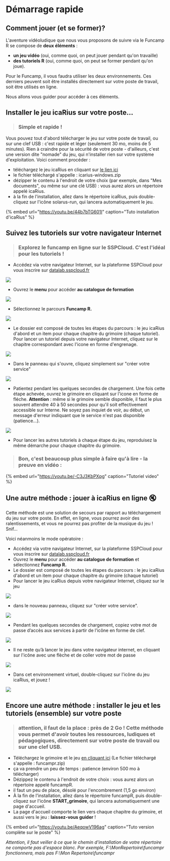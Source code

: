 # Démarrage rapide

## Comment jouer \(et se former\)?

L'aventure vidéoludique que nous vous proposons de suivre via le Funcamp R se compose de **deux éléments** :

* **un jeu vidéo** \(oui, comme quoi, on peut jouer pendant qu'on travaille\)   
* **des tutoriels R** \(oui, comme quoi, on peut se former pendant qu'on joue\).

Pour le Funcamp, il vous faudra utiliser les deux environnements. Ces derniers peuvent soit être installés directement sur votre poste de travail, soit être utilisés en ligne.

Nous allons vous guider pour accéder à ces éléments.

## Installer le jeu icaRius sur votre poste...

> ### Simple et rapide !

Vous pouvez tout d'abord télécharger le jeu sur votre poste de travail, ou sur une clef USB : c'est rapide et léger (seulement 30 mo, moins de 5 minutes). Rien à craindre pour la sécurité de votre poste - d'ailleurs, c'est une version dite "nomade" du jeu, qui n'installer rien sur votre système d'exploitation. Voici comment procéder :

* téléchargez le jeu icaRius en cliquant sur [le lien ici](https://minio.lab.sspcloud.fr/funcampr/icaRius-windows.zip)
* le fichier téléchargé s'appelle : icarius-windows.zip
* dézipper le contenu à l'endroit de votre choix \(par exemple, dans "Mes documents", ou même sur une clé USB\) : vous aurez alors un répertoire appelé icaRius.
* à la fin de l'installation, allez dans le répertoire icaRius, puis double-cliquez sur l'icône solarus-run, qui lancera automatiquement le jeu.

{% embed url="https://youtu.be/44b7bTG601I" caption="Tuto installation d'icaRius" %}

## Suivez les tutoriels sur votre navigateur Internet 

> ### Explorez le funcamp en ligne sur le SSPCloud. C'est l'idéal pour les tutoriels ! 

* Accédez via votre navigateur Internet, sur la plateforme SSPCloud pour vous inscrire sur [datalab.sspcloud.fr](https://onyxia.lab.sspcloud.fr)

![](images/lancer-service-00.png)

* Ouvrez le **menu** pour accéder **au catalogue de formation**

![](images/lancer-service-01.png)

* Sélectionnez le parcours **Funcamp R.**

![](images/lancer-service-02.png)

* Le dossier est composé de toutes les étapes du parcours : le jeu icaRius d'abord et un item pour chaque chapitre du grimoire (chaque tutoriel). Pour lancer un tutoriel depuis votre navigateur Internet, cliquez sur le chapitre correspondant avec l'icone en forme d'engrenage.

![](images/lancer-service-03.png)

* Dans le panneau qui s'ouvre, cliquez simplement sur "créer votre service"  

![](images/lancer-service-04.png)

* Patientez pendant les quelques secondes de chargement. Une fois cette étape achevée, ouvrez le grimoire en cliquant sur l'icone en forme de fléche. **Attention** : même si le grimoire semble disponible, il faut le plus souvent attendre 40 à 50 secondes pour qu'il soit effectivement accessible sur Interne. Ne soyez pas inquiet de voir, au début, un message d'erreur indiquant que le service n'est pas disponible (patience...).

![](images/lancer-service-05.png)

* Pour lancer les autres tutoriels à chaque étape du jeu, reproduisez la même démarche pour chaque chapitre du grimoire.

> ### Bon, c'est beaucoup plus simple à faire qu'à lire - la preuve en vidéo :

{% embed url="https://youtu.be/-C3J3KbPXpg" caption="Tutoriel video" %}

## Une autre méthode : jouer à icaRius en ligne 🔇

Cette méthode est une solution de secours par rapport au téléchargement du jeu sur votre poste. En effet, en ligne, vous pourrez avoir des ralentissements, et vous ne pourrez pas profiter de la musique du jeu ! Snif...

Voici néanmoins le mode opératoire :

* Accédez via votre navigateur Internet, sur la plateforme SSPCloud pour vous inscrire sur [datalab.sspcloud.fr](https://onyxia.lab.sspcloud.fr)
* Ouvrez le **menu** pour accéder **au catalogue de formation** et sélectionnez **Funcamp R.**
* Le dossier est composé de toutes les étapes du parcours : le jeu icaRius d'abord et un item pour chaque chapitre du grimoire (chaque tutoriel)
* Pour lancer le jeu icaRius depuis votre navigateur Internet, cliquez sur le jeu 

![](images/lancer-game-01.png)

* dans le nouveau panneau, cliquez sur "créer votre service".

![](images/lancer-game-02.png)

* Pendant les quelques secondes de chargement, copiez votre mot de passe d’accès aux services à partir de l’icône en forme de clef.

![](images/lancer-game-03.png)

* Il ne reste qu’à lancer le jeu dans votre navigateur internet, en cliquant sur l'icône avec une flèche et de coller votre mot de passe

![](images/lancer-game-04.png)

* Dans cet environnement virtuel, double-cliquez sur l'icône du jeu icaRius, et jouez !

![](images/lancer-game-05.png)

## Encore une autre méthode : installer le jeu et les tutoriels (ensemble) sur votre poste

> ### attention, il faut de la place : près de 2 Go ! Cette méthode vous permet d'avoir toutes les ressources, ludiques et pédagogiques, directement sur votre poste de travail ou sur une clef USB.

* Téléchargez le grimoire et le jeu [en cliquant ici](https://minio.lab.sspcloud.fr/funcampr/funcampr.zip) (Le fichier téléchargé s'appelle : funcampr.zip)
* ça va prendre un peu de temps : patience (environ 500 mo à télécharger)
* Dézippez le contenu à l'endroit de votre choix : vous aurez alors un répertoire appelé funcampR. 
* il faut un peu de place, désolé pour l'encombrement (1,5 go environ)
* À la fin de l'installation, allez dans le répertoire funcampR, puis double-cliquez sur l'icône **START\_grimoire**, qui lancera automatiquement une page d'accueil. 
* La page d'accueil comporte le lien vers chaque chapitre du grimoire, et aussi vers le jeu : **laissez-vous guider** ! 

{% embed url="https://youtu.be/AeqowV196ag" caption="Tuto version complète sur le poste" %}

_Attention, il faut veiller à ce que le chemin d'installation de votre répertoire ne comporte pas d'espace blanc. Par exemple, F:\MonRepertoire\funcampr fonctionnera, mais pas F:\Mon Repertoire\funcampr_



